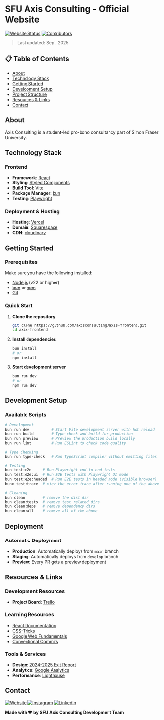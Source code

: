 # SFU Axis Consulting - Official Website

[![Website Status](https://img.shields.io/website?url=https://www.sfuaxisconsulting.com/)](https://your-club-website.com)
[![Contributors](https://img.shields.io/github/contributors/axisconsulting/axis-frontend.svg)](https://github.com/axisconsulting/axis-frontend)

<!-- Please update this for visibility -->
> Last updated: Sept. 2025

## 📋 Table of Contents

- [About](#about)
- [Technology Stack](#technology-stack)
- [Getting Started](#getting-started)
- [Development Setup](#development-setup)
- [Project Structure](#project-structure)
- [Resources & Links](#resources--links)
- [Contact](#contact)

## About
Axis Consulting is a student-led pro-bono consultancy part of Simon Fraser University.

<!-- =========================== -->
## Technology Stack

### Frontend
- **Framework**: [React](https://react.dev/)
- **Styling**: [Styled Components](https://styled-components.com/)
- **Build Tool**: [Vite](https://vite.dev/)
- **Package Manager**: [bun](https://bun.com/)
- **Testing**: [Playwright](http://playwright.dev/docs)

### Deployment & Hosting
- **Hosting**: [Vercel](https://vercel.com)
- **Domain**: [Squarespace](https://www.squarespace.com)
- **CDN**: [cloudinary](https://cloudinary.com/developers)

<!-- =========================== -->
## Getting Started

### Prerequisites

Make sure you have the following installed:
- [Node.js](https://nodejs.org/) (v22 or higher)
- [bun](https://bun.com/) or [npm](https://www.npmjs.com/)
- [Git](https://git-scm.com/)

### Quick Start

1. **Clone the repository**
   ```bash
   git clone https://github.com/axisconsulting/axis-frontend.git
   cd axis-frontend
   ```

2. **Install dependencies**
   ```bash
   bun install
   # or
   npm install
   ```

3. **Start development server**
   ```bash
   bun run dev
   # or
   npm run dev
   ```
<!-- =========================== -->
## Development Setup

### Available Scripts

```bash
# Development
bun run dev          # Start Vite development server with hot reload
bun run build        # Type-check and build for production
bun run preview      # Preview the production build locally
bun run lint         # Run ESLint to check code quality

# Type Checking
bun run type-check   # Run TypeScript compiler without emitting files

# Testing
bun test:e2e     # Run Playwright end-to-end tests
bun test:e2e:ui  # Run E2E tests with Playwright UI mode
bun test:e2e:headed  # Run E2E tests in headed mode (visible browser)
bunx test:trace  # view the error trace after running one of the above

# Cleaning
bun clean        # remove the dist dir
bun clean:tests  # remove test related dirs
bun clean:deps   # remove dependency dirs
bun clean:all    # remove all of the above
```
<!-- =========================== -->
## Deployment

### Automatic Deployment
- **Production**: Automatically deploys from `main` branch
- **Staging**: Automatically deploys from `develop` branch
- **Preview**: Every PR gets a preview deployment

## Resources & Links

### Development Resources
- **Project Board**: [Trello](https://trello.com/b/lEsaeAWz/axis-website)

### Learning Resources
- [React Documentation](https://react.dev/)
- [CSS-Tricks](https://css-tricks.com/)
- [Google Web Fundamentals](https://developers.google.com/web/fundamentals)
- [Conventional Commits](https://gist.github.com/qoomon/5dfcdf8eec66a051ecd85625518cfd13)

### Tools & Services
- **Design**: [2024-2025 Exit Report](https://www.figma.com/design/LgbaKk7YCLslPTMsPBQQjo/Axis-2024-2025-Design-Exit-Report?node-id=0-1&p=f&t=ymDPp0xLXSaOpN9e-0) 
- **Analytics**: [Google Analytics](https://analytics.google.com)
- **Performance**: [Lighthouse](https://developers.google.com/web/tools/lighthouse)

## Contact

[![Website](https://img.shields.io/badge/Website-Visit-blue)]([https://your-website.com](https://www.sfuaxisconsulting.com))
[![Instagram](https://img.shields.io/badge/Instagram-Follow-1DA1F2)](https://www.instagram.com/sfuaxisconsulting/)
[![LinkedIn](https://img.shields.io/badge/LinkedIn-Connect-0077B5)](https://www.linkedin.com/company/sfuaxisconsulting)

**Made with ❤️ by SFU Axis Consulting Development Team**